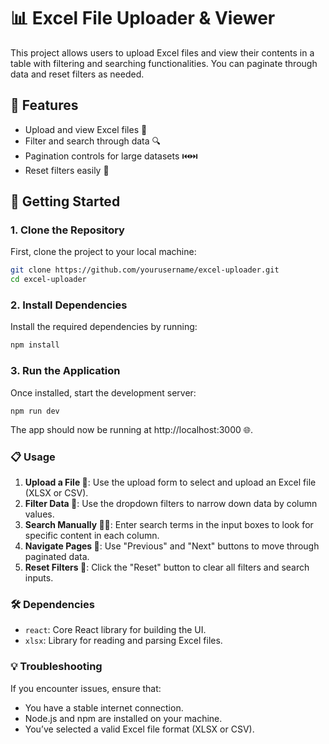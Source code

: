 # 📊 Excel File Uploader & Viewer

This project allows users to upload Excel files and view their contents in a table with filtering and searching functionalities. You can paginate through data and reset filters as needed.

## 📝 Features
- Upload and view Excel files 📂
- Filter and search through data 🔍
- Pagination controls for large datasets ⏮️⏭️
- Reset filters easily 🔄

## 🚀 Getting Started

### 1. Clone the Repository
First, clone the project to your local machine:

```bash
git clone https://github.com/yourusername/excel-uploader.git
cd excel-uploader
```

### 2. Install Dependencies
Install the required dependencies by running:

```bash
npm install
```

### 3. Run the Application
Once installed, start the development server:
```
npm run dev
```

The app should now be running at http://localhost:3000 🌐.

### 📋 Usage
1. **Upload a File 📂**: Use the upload form to select and upload an Excel file (XLSX or CSV).
2. **Filter Data 🔎**: Use the dropdown filters to narrow down data by column values.
3. **Search Manually 🕵️‍♂️**: Enter search terms in the input boxes to look for specific content in each column.
4. **Navigate Pages 📑**: Use "Previous" and "Next" buttons to move through paginated data.
5. **Reset Filters 🔄**: Click the "Reset" button to clear all filters and search inputs.

### 🛠️ Dependencies
- `react`: Core React library for building the UI.
- `xlsx`: Library for reading and parsing Excel files.

### 💡 Troubleshooting
If you encounter issues, ensure that:

- You have a stable internet connection.
- Node.js and npm are installed on your machine.
- You’ve selected a valid Excel file format (XLSX or CSV).
